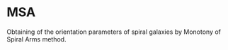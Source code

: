 MSA
===

Obtaining of the orientation parameters of spiral galaxies by Monotony of Spiral Arms method.
